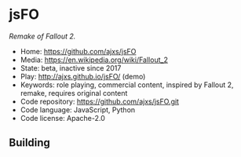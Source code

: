 # jsFO

_Remake of Fallout 2._

- Home: https://github.com/ajxs/jsFO
- Media: https://en.wikipedia.org/wiki/Fallout_2
- State: beta, inactive since 2017
- Play: http://ajxs.github.io/jsFO/ (demo)
- Keywords: role playing, commercial content, inspired by Fallout 2, remake, requires original content
- Code repository: https://github.com/ajxs/jsFO.git
- Code language: JavaScript, Python
- Code license: Apache-2.0

## Building
